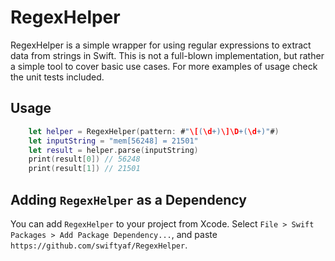 # RegexHelper

RegexHelper is a simple wrapper for using regular expressions to extract data from strings in Swift. This is not a full-blown implementation, but rather a simple tool to cover basic use cases. For more examples of usage check the unit tests included.

## Usage

```swift
    let helper = RegexHelper(pattern: #"\[(\d+)\]\D+(\d+)"#)
    let inputString = "mem[56248] = 21501"
    let result = helper.parse(inputString)
    print(result[0]) // 56248
    print(result[1]) // 21501
```

## Adding `RegexHelper` as a Dependency

You can add `RegexHelper` to your project from Xcode. Select `File > Swift Packages > Add Package Dependency...`, and paste `https://github.com/swiftyaf/RegexHelper`.

